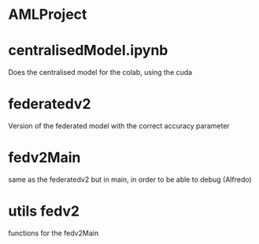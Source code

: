 # AMLProject

# centralisedModel.ipynb
Does the centralised model for the colab, using the cuda

# federatedv2 
Version of the federated model with the correct accuracy parameter

# fedv2Main
same as the federatedv2 but in main, in order to be able to debug (Alfredo)

# utils fedv2
functions for the fedv2Main